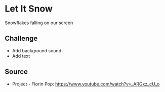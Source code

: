 # Let It Snow

Snowflakes falling on our screen

## Challenge

- Add background sound
- Add text

## Source

- Project - Florin Pop: https://www.youtube.com/watch?v=_ARGxz_cU_o
